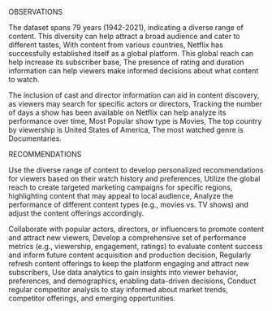 OBSERVATIONS

The dataset spans 79 years (1942-2021), indicating a diverse range of content. This diversity can help attract a broad audience and cater to different tastes,
With content from various countries, Netflix has successfully established itself as a global platform. This global reach can help increase its subscriber base,
The presence of rating and duration information can help viewers make informed decisions about what content to watch.

The inclusion of cast and director information can aid in content discovery, as viewers may search for specific actors or directors,
Tracking the number of days a show has been available on Netflix can help analyze its performance over time,
Most Popular show type is Movies,
The top country by viewership is United States of America,
The most watched genre is Documentaries.

RECOMMENDATIONS

Use the diverse range of content to develop personalized recommendations for viewers based on their watch history and preferences,
Utilize the global reach to create targeted marketing campaigns for specific regions, highlighting content that may appeal to local audience,
Analyze the performance of different content types (e.g., movies vs. TV shows) and adjust the content offerings accordingly.

Collaborate with popular actors, directors, or influencers to promote content and attract new viewers,
Develop a comprehensive set of performance metrics (e.g., viewership, engagement, ratings) to evaluate content success and inform future content acquisition and production decision,
Regularly refresh content offerings to keep the platform engaging and attract new subscribers,
Use data analytics to gain insights into viewer behavior, preferences, and demographics, enabling data-driven decisions,
Conduct regular competitor analysis to stay informed about market trends, competitor offerings, and emerging opportunities.
